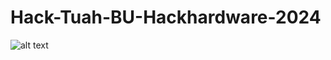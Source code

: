 # Hack-Tuah-BU-Hackhardware-2024

![alt text](https://www.elecrow.com/wiki/assets/images/ESP32_Display_7.0-inch_HMI_Arduino_Tutorial/board-setting.png)
